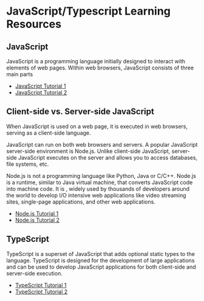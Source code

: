 # JavaScript/Typescript Learning Resources

## JavaScript
JavaScript is a programming language initially designed to interact with elements of web pages. Within web browsers, JavaScript consists of three main parts


* [JavaScript Tutorial 1](https://www.w3schools.com/js/)
* [JavaScript Tutorial 2](https://www.javascripttutorial.net/)


## Client-side vs. Server-side JavaScript

When JavaScript is used on a web page, it is executed in web browsers, serving as a client-side language.

JavaScript can run on both web browsers and servers. A popular JavaScript server-side environment is Node.js. Unlike client-side JavaScript, server-side JavaScript executes on the server and allows you to access databases, file systems, etc.


Node.js is not a programming language like Python, Java or C/C++. Node.js is a runtime, similar to Java virtual machine, that converts JavaScript code into machine code. It is , widely used by thousands of developers around the world to develop I/O intensive web applications like video streaming sites, single-page applications, and other web applications.

* [Node.js Tutorial 1](https://www.w3schools.com/nodejs/)
* [Node.js Tutorial 2](https://www.tutorialspoint.com/nodejs/index.htm)

## TypeScript

TypeScript is a superset of JavaScript that adds optional static types to the language. TypeScript is designed for the development of large applications and can be used to develop JavaScript applications for both client-side and server-side execution.

* [TypeScript Tutorial 1](https://www.typescriptlang.org/docs/handbook/typescript-in-5-minutes.html)
* [TypeScript Tutorial 2](https://www.tutorialspoint.com/typescript/index.htm)

